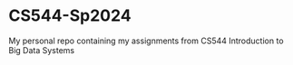 # CS544-Sp2024
My personal repo containing my assignments from CS544 Introduction to Big Data Systems

